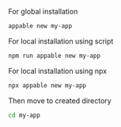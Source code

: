 For global installation

```bash
appable new my-app
```

For local installation using script

```bash
npm run appable new my-app
```
For local installation using npx

```bash
npx appable new my-app
```

Then move to created directory

```bash
cd my-app
```